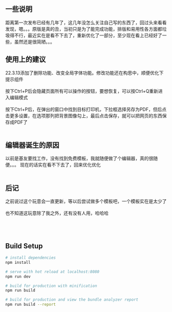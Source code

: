 ## 一些说明

距离第一次发布已经有几年了，这几年没怎么关注自己写的东西了，回过头来看看发现，嗯。。。原版是真的丑，当初只是为了能完成功能，排版和易用性各方面都垃圾得不行，最近实在是看不下去了，重新优化了一部分，至少现在看上已经好了一些，虽然还是很简陋。。。

## 使用上的建议
22.3.13添加了删除功能、改变全局字体功能。修改功能还在构思中，顺便优化下提示组件
</br></br>
按下Ctrl+P后会隐藏页面所有可以操作的按钮，要想恢复，可以按Ctrl+Q重新进入编辑模式
</br></br>
按下Ctrl+P后，在弹出的窗口中找到目标打印机，下拉框选择另存为PDF，但后点击更多设置，在选项那列把背景图像勾上，最后点击保存，就可以把网页的东西保存成PDF了
<br></br>
## 编辑器诞生的原因
以前是基友要找工作，没有找到免费模板，我就随便做了个编辑器，真的很随便。。。  现在的话实在看不下去了，回来优化优化
</br></br>
## 后记
之前说过这个玩意会一直更新，等以后尝试做多个模板吧，一个模板实在是太少了
</br></br>
也不知道这玩意除了我之外，还有没有人用，哈哈哈
</br></br></br></br>
## Build Setup

``` bash
# install dependencies
npm install

# serve with hot reload at localhost:8080
npm run dev

# build for production with minification
npm run build

# build for production and view the bundle analyzer report
npm run build --report
```
